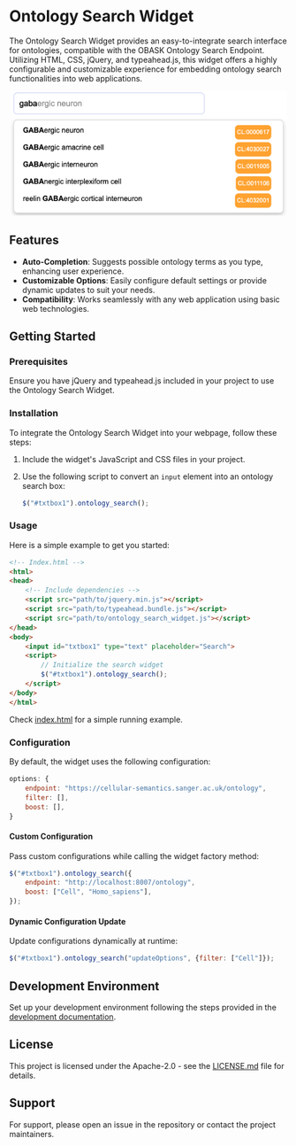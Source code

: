# Ontology Search Widget

The Ontology Search Widget provides an easy-to-integrate search interface for ontologies, compatible with the OBASK Ontology Search Endpoint. Utilizing HTML, CSS, jQuery, and typeahead.js, this widget offers a highly configurable and customizable experience for embedding ontology search functionalities into web applications.

<p align="center">
    <img src="img/screenshot.png" alt="Ontology Search Widget" width="500"/>
</p>

## Features

- **Auto-Completion**: Suggests possible ontology terms as you type, enhancing user experience.
- **Customizable Options**: Easily configure default settings or provide dynamic updates to suit your needs.
- **Compatibility**: Works seamlessly with any web application using basic web technologies.

## Getting Started

### Prerequisites

Ensure you have jQuery and typeahead.js included in your project to use the Ontology Search Widget.

### Installation

To integrate the Ontology Search Widget into your webpage, follow these steps:

1. Include the widget's JavaScript and CSS files in your project.
2. Use the following script to convert an `input` element into an ontology search box:

    ```javascript
    $("#txtbox1").ontology_search();
    ```

### Usage

Here is a simple example to get you started:

```html
<!-- Index.html -->
<html>
<head>
    <!-- Include dependencies -->
    <script src="path/to/jquery.min.js"></script>
    <script src="path/to/typeahead.bundle.js"></script>
    <script src="path/to/ontology_search_widget.js"></script>
</head>
<body>
    <input id="txtbox1" type="text" placeholder="Search">
    <script>
        // Initialize the search widget
        $("#txtbox1").ontology_search();
    </script>
</body>
</html>
```

Check [index.html](index.html) for a simple running example.

### Configuration

By default, the widget uses the following configuration:

```javascript
options: {
    endpoint: "https://cellular-semantics.sanger.ac.uk/ontology",
    filter: [],
    boost: [],
}
```

#### Custom Configuration

Pass custom configurations while calling the widget factory method:

```javascript
$("#txtbox1").ontology_search({
    endpoint: "http://localhost:8007/ontology",
    boost: ["Cell", "Homo_sapiens"],
});
```

#### Dynamic Configuration Update

Update configurations dynamically at runtime:

```javascript
$("#txtbox1").ontology_search("updateOptions", {filter: ["Cell"]});
```

## Development Environment

Set up your development environment following the steps provided in the [development documentation](development.md).

## License

This project is licensed under the Apache-2.0 - see the [LICENSE.md](LICENSE.md) file for details.

## Support

For support, please open an issue in the repository or contact the project maintainers.